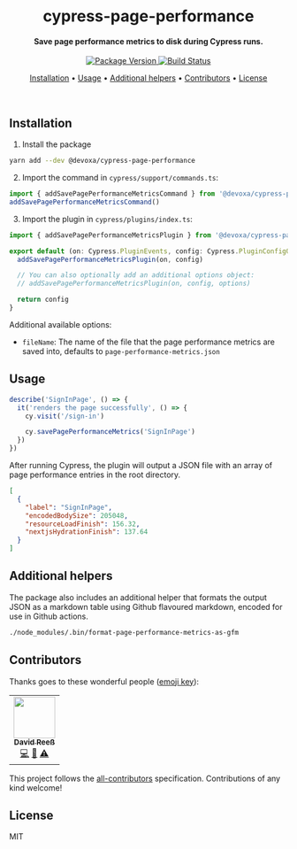 <!-- Title -->
<h1 align="center">
  cypress-page-performance
</h1>

<!-- Description -->
<h4 align="center">
  Save page performance metrics to disk during Cypress runs.
</h4>

<!-- Badges -->
<p align="center">
  <a href="https://www.npmjs.com/package/@devoxa/cypress-page-performance">
    <img
      src="https://img.shields.io/npm/v/@devoxa/cypress-page-performance?style=flat-square"
      alt="Package Version"
    />
  </a>

  <a href="https://github.com/devoxa/cypress-page-performance/actions?query=branch%3Amaster+workflow%3A%22Continuous+Integration%22">
    <img
      src="https://img.shields.io/github/actions/workflow/status/devoxa/cypress-page-performance/push.yml?branch=master&style=flat-square"
      alt="Build Status"
    />
  </a>
</p>

<!-- Quicklinks -->
<p align="center">
  <a href="#installation">Installation</a> •
  <a href="#usage">Usage</a> •
  <a href="#additional-helpers">Additional helpers</a> •
  <a href="#contributors">Contributors</a> •
  <a href="#license">License</a>
</p>

<br>

## Installation

1. Install the package

```bash
yarn add --dev @devoxa/cypress-page-performance
```

2. Import the command in `cypress/support/commands.ts`:

```ts
import { addSavePagePerformanceMetricsCommand } from '@devoxa/cypress-page-performance/command'
addSavePagePerformanceMetricsCommand()
```

3. Import the plugin in `cypress/plugins/index.ts`:

```ts
import { addSavePagePerformanceMetricsPlugin } from '@devoxa/cypress-page-performance/plugin'

export default (on: Cypress.PluginEvents, config: Cypress.PluginConfigOptions) => {
  addSavePagePerformanceMetricsPlugin(on, config)

  // You can also optionally add an additional options object:
  // addSavePagePerformanceMetricsPlugin(on, config, options)

  return config
}
```

Additional available options:

- `fileName`: The name of the file that the page performance metrics are saved into, defaults to
  `page-performance-metrics.json`

## Usage

```ts
describe('SignInPage', () => {
  it('renders the page successfully', () => {
    cy.visit('/sign-in')

    cy.savePagePerformanceMetrics('SignInPage')
  })
})
```

After running Cypress, the plugin will output a JSON file with an array of page performance entries
in the root directory.

```json
[
  {
    "label": "SignInPage",
    "encodedBodySize": 205048,
    "resourceLoadFinish": 156.32,
    "nextjsHydrationFinish": 137.64
  }
]
```

## Additional helpers

The package also includes an additional helper that formats the output JSON as a markdown table
using Github flavoured markdown, encoded for use in Github actions.

```sh
./node_modules/.bin/format-page-performance-metrics-as-gfm
```

## Contributors

Thanks goes to these wonderful people ([emoji key](https://allcontributors.org/docs/en/emoji-key)):

<!-- ALL-CONTRIBUTORS-LIST:START - Do not remove or modify this section -->
<!-- prettier-ignore-start -->
<!-- markdownlint-disable -->
<table>
  <tr>
    <td align="center"><a href="https://www.david-reess.de"><img src="https://avatars3.githubusercontent.com/u/4615516?v=4" width="75px;" alt=""/><br /><sub><b>David Reeß</b></sub></a><br /><a href="https://github.com/devoxa/cypress-page-performance/commits?author=queicherius" title="Code">💻</a> <a href="https://github.com/devoxa/cypress-page-performance/commits?author=queicherius" title="Documentation">📖</a> <a href="https://github.com/devoxa/cypress-page-performance/commits?author=queicherius" title="Tests">⚠️</a></td>
  </tr>
</table>

<!-- markdownlint-enable -->
<!-- prettier-ignore-end -->

<!-- ALL-CONTRIBUTORS-LIST:END -->

This project follows the [all-contributors](https://github.com/all-contributors/all-contributors)
specification. Contributions of any kind welcome!

## License

MIT
